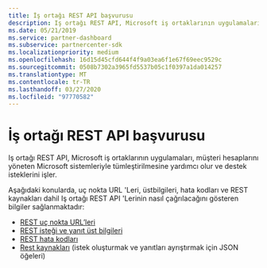 ```yaml
---
title: İş ortağı REST API başvurusu
description: Iş ortağı REST API, Microsoft iş ortaklarının uygulamaları, müşteri hesaplarını yöneten Microsoft sistemleriyle tümleştirilmesine yardımcı olur ve destek isteklerini işler.
ms.date: 05/21/2019
ms.service: partner-dashboard
ms.subservice: partnercenter-sdk
ms.localizationpriority: medium
ms.openlocfilehash: 16d15d45cfd644f4f9a03ea6f1e67f69eec9529c
ms.sourcegitcommit: 0508b7302a3965fd5537b05c1f0397a1da014257
ms.translationtype: MT
ms.contentlocale: tr-TR
ms.lasthandoff: 03/27/2020
ms.locfileid: "97770582"
---
```

# <a name="partner-rest-api-reference"></a>İş ortağı REST API başvurusu

Iş ortağı REST API, Microsoft iş ortaklarının uygulamaları, müşteri hesaplarını yöneten Microsoft sistemleriyle tümleştirilmesine yardımcı olur ve destek isteklerini işler.

Aşağıdaki konularda, uç nokta URL 'Leri, üstbilgileri, hata kodları ve REST kaynakları dahil Iş ortağı REST API 'Lerinin nasıl çağrılacağını gösteren bilgiler sağlanmaktadır:

* [REST uç nokta URL’leri](rest-urls.md)
* [REST isteği ve yanıt üst bilgileri](headers.md)
* [REST hata kodları](error-codes.md)
* [Rest kaynakları](rest-resources.md) (istek oluşturmak ve yanıtları ayrıştırmak için JSON öğeleri)